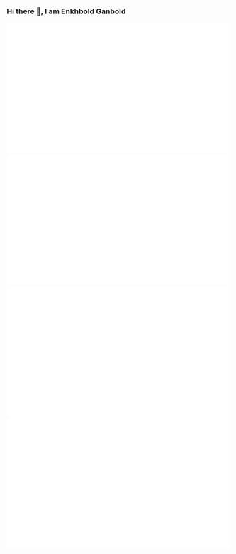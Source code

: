 ### Hi there 👋, I am Enkhbold Ganbold

<img src="https://github.com/enkhbold470/stats/blob/master/generated/overview.svg#gh-dark-mode-only" />
<img src="https://github.com/enkhbold470/stats/blob/master/generated/languages.svg#gh-dark-mode-only" />
<img src="https://github.com/enkhbold470/stats/blob/master/generated/overview.svg#gh-light-mode-only" />
<img src="https://github.com/enkhbold470/stats/blob/master/generated/languages.svg#gh-light-mode-only" />
